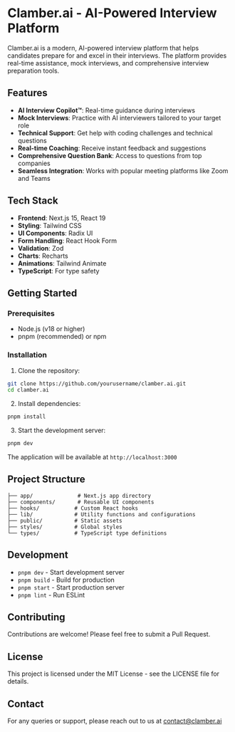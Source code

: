 # Clamber.ai - AI-Powered Interview Platform

Clamber.ai is a modern, AI-powered interview platform that helps candidates prepare for and excel in their interviews. The platform provides real-time assistance, mock interviews, and comprehensive interview preparation tools.

## Features

- **AI Interview Copilot™**: Real-time guidance during interviews
- **Mock Interviews**: Practice with AI interviewers tailored to your target role
- **Technical Support**: Get help with coding challenges and technical questions
- **Real-time Coaching**: Receive instant feedback and suggestions
- **Comprehensive Question Bank**: Access to questions from top companies
- **Seamless Integration**: Works with popular meeting platforms like Zoom and Teams

## Tech Stack

- **Frontend**: Next.js 15, React 19
- **Styling**: Tailwind CSS
- **UI Components**: Radix UI
- **Form Handling**: React Hook Form
- **Validation**: Zod
- **Charts**: Recharts
- **Animations**: Tailwind Animate
- **TypeScript**: For type safety

## Getting Started

### Prerequisites

- Node.js (v18 or higher)
- pnpm (recommended) or npm

### Installation

1. Clone the repository:
```bash
git clone https://github.com/yourusername/clamber.ai.git
cd clamber.ai
```

2. Install dependencies:
```bash
pnpm install
```

3. Start the development server:
```bash
pnpm dev
```

The application will be available at `http://localhost:3000`

## Project Structure

```
├── app/              # Next.js app directory
├── components/       # Reusable UI components
├── hooks/           # Custom React hooks
├── lib/             # Utility functions and configurations
├── public/          # Static assets
├── styles/          # Global styles
└── types/           # TypeScript type definitions
```

## Development

- `pnpm dev` - Start development server
- `pnpm build` - Build for production
- `pnpm start` - Start production server
- `pnpm lint` - Run ESLint

## Contributing

Contributions are welcome! Please feel free to submit a Pull Request.

## License

This project is licensed under the MIT License - see the LICENSE file for details.

## Contact

For any queries or support, please reach out to us at [contact@clamber.ai](mailto:contact@clamber.ai) 